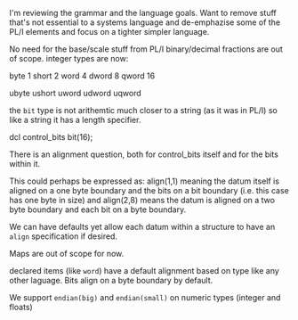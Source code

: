 I'm reviewing the grammar and the language goals. Want to remove stuff that's not essential to a systems language and de-emphazise some of the PL/I elements and focus on a tighter simpler language.

No need for the base/scale stuff from PL/I binary/decimal fractions are out of scope.
integer types are now:

byte      1
short     2
word      4
dword     8
qword    16 

ubyte
ushort
uword
udword
uqword

the `bit` type is not arithemtic much closer to a string (as it was in PL/I) so like a string it has a length specifier.

dcl control_bits bit(16);

There is an alignment question, both for control_bits itself and for the bits within it.

This could perhaps be expressed as: align(1,1) meaning the datum itself is aligned on a one byte boundary and the bits on a bit boundary (i.e. this case has one byte in size) and align(2,8) means the datum is aligned on a two byte boundary and each bit on a byte boundary.

We can have defaults yet allow each datum within a structure to have an `align` specification if desired.

Maps are out of scope for now.

declared items (like `word`) have a default alignment based on type like any other laguage. Bits align on a byte boundary by default.

We support `endian(big)` and `endian(small)` on numeric types (integer and floats)


